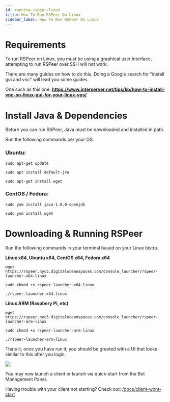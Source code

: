 ```yaml
---
id: running-rspeer-linux
title: How To Run RSPeer On Linux
sidebar_label: How To Run RSPeer On Linux
---
```


# **Requirements**

To run RSPeer on Linux, you must be using a graphical user interface, 
attempting to run RSPeer over SSH will not work.

There are many guides on how to do this. Doing a Google search for "install gui and vnc" will lead you some guides.

One such as this one: **https://www.interserver.net/tips/kb/how-to-install-vnc-on-linux-gui-for-your-linux-vps/**

# Install Java & Dependencies
Before you can run RSPeer, Java must be downloaded and installed in path.

Run the following commands per your OS.

### **Ubuntu:**

```
sudo apt-get update
```

```
sudo apt install default-jre
```

```
sudo apt-get install wget
```



### CentOS / Fedora:

```
sudo yum install java-1.8.0-openjdk
```

```
sudo yum install wget
```



# Downloading & Running RSPeer

Run the following commands in your terminal based on your Linux bistro.



**Linux x64, Ubuntu x64, CentOS x64, Fedora x64**

```
wget https://rspeer.nyc3.digitaloceanspaces.com/console_launcher/rspeer-launcher-x64-linux 
```

```
sudo chmod +x rspeer-launcher-x64-linux
```

```
./rspeer-launcher-x64-linux
```



**Linux ARM (Raspbery Pi, etc)**

```
wget https://rspeer.nyc3.digitaloceanspaces.com/console_launcher/rspeer-launcher-arm-linux
```

```
sudo chmod +x rspeer-launcher-arm-linux
```

```
./rspeer-launcher-arm-linux
```



Thats it, once you have run it, you should be greeted with a UI that looks similar to this after you login.

![](https://d.pr/i/Q7BDWC+)

You may now launch a client or launch via quick-start from the Bot Management Panel.



Having trouble with your client not starting? Check out: [/docs/client-wont-start](/docs/client-wont-start)

